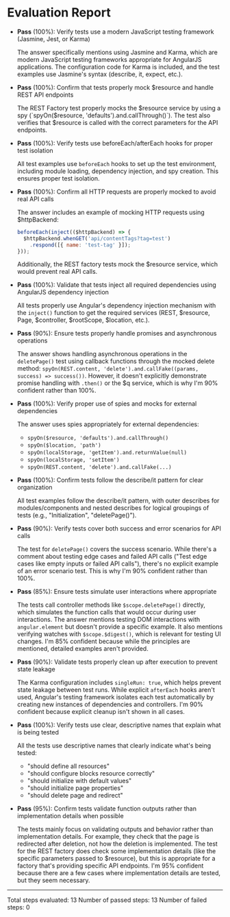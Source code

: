 # Evaluation Report

- **Pass** (100%): Verify tests use a modern JavaScript testing framework (Jasmine, Jest, or Karma)
  
  The answer specifically mentions using Jasmine and Karma, which are modern JavaScript testing frameworks appropriate for AngularJS applications. The configuration code for Karma is included, and the test examples use Jasmine's syntax (describe, it, expect, etc.).

- **Pass** (100%): Confirm that tests properly mock $resource and handle REST API endpoints
  
  The REST Factory test properly mocks the $resource service by using a spy (`spyOn($resource, 'defaults').and.callThrough()`). The test also verifies that $resource is called with the correct parameters for the API endpoints.

- **Pass** (100%): Verify tests use beforeEach/afterEach hooks for proper test isolation
  
  All test examples use `beforeEach` hooks to set up the test environment, including module loading, dependency injection, and spy creation. This ensures proper test isolation.

- **Pass** (100%): Confirm all HTTP requests are properly mocked to avoid real API calls
  
  The answer includes an example of mocking HTTP requests using $httpBackend:
  ```javascript
  beforeEach(inject(($httpBackend) => {
    $httpBackend.whenGET('api/contentTags?tag=test')
      .respond([{ name: 'test-tag' }]);
  }));
  ```
  Additionally, the REST factory tests mock the $resource service, which would prevent real API calls.

- **Pass** (100%): Validate that tests inject all required dependencies using AngularJS dependency injection
  
  All tests properly use Angular's dependency injection mechanism with the `inject()` function to get the required services (REST, $resource, Page, $controller, $rootScope, $location, etc.).

- **Pass** (90%): Ensure tests properly handle promises and asynchronous operations
  
  The answer shows handling asynchronous operations in the `deletePage()` test using callback functions through the mocked delete method: `spyOn(REST.content, 'delete').and.callFake((params, success) => success())`. However, it doesn't explicitly demonstrate promise handling with `.then()` or the $q service, which is why I'm 90% confident rather than 100%.

- **Pass** (100%): Verify proper use of spies and mocks for external dependencies
  
  The answer uses spies appropriately for external dependencies:
  - `spyOn($resource, 'defaults').and.callThrough()`
  - `spyOn($location, 'path')`
  - `spyOn(localStorage, 'getItem').and.returnValue(null)`
  - `spyOn(localStorage, 'setItem')`
  - `spyOn(REST.content, 'delete').and.callFake(...)`

- **Pass** (100%): Confirm tests follow the describe/it pattern for clear organization
  
  All test examples follow the describe/it pattern, with outer describes for modules/components and nested describes for logical groupings of tests (e.g., "Initialization", "deletePage()").

- **Pass** (90%): Verify tests cover both success and error scenarios for API calls
  
  The test for `deletePage()` covers the success scenario. While there's a comment about testing edge cases and failed API calls ("Test edge cases like empty inputs or failed API calls"), there's no explicit example of an error scenario test. This is why I'm 90% confident rather than 100%.

- **Pass** (85%): Ensure tests simulate user interactions where appropriate
  
  The tests call controller methods like `$scope.deletePage()` directly, which simulates the function calls that would occur during user interactions. The answer mentions testing DOM interactions with `angular.element` but doesn't provide a specific example. It also mentions verifying watches with `$scope.$digest()`, which is relevant for testing UI changes. I'm 85% confident because while the principles are mentioned, detailed examples aren't provided.

- **Pass** (90%): Validate tests properly clean up after execution to prevent state leakage
  
  The Karma configuration includes `singleRun: true`, which helps prevent state leakage between test runs. While explicit `afterEach` hooks aren't used, Angular's testing framework isolates each test automatically by creating new instances of dependencies and controllers. I'm 90% confident because explicit cleanup isn't shown in all cases.

- **Pass** (100%): Verify tests use clear, descriptive names that explain what is being tested
  
  All the tests use descriptive names that clearly indicate what's being tested:
  - "should define all resources"
  - "should configure blocks resource correctly"
  - "should initialize with default values"
  - "should initialize page properties"
  - "should delete page and redirect"

- **Pass** (95%): Confirm tests validate function outputs rather than implementation details when possible
  
  The tests mainly focus on validating outputs and behavior rather than implementation details. For example, they check that the page is redirected after deletion, not how the deletion is implemented. The test for the REST factory does check some implementation details (like the specific parameters passed to $resource), but this is appropriate for a factory that's providing specific API endpoints. I'm 95% confident because there are a few cases where implementation details are tested, but they seem necessary.

---

Total steps evaluated: 13
Number of passed steps: 13
Number of failed steps: 0